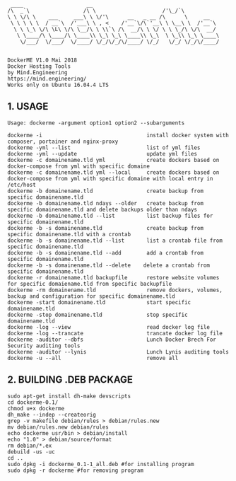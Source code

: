 	 ____                    __
	/\  _`\                 /\ \                     /'\_/`\
	\ \ \/\ \    ___     ___\ \ \/'\      __   _ __ /\      \     __
	 \ \ \ \ \  / __`\  /'___\ \ , <    /'__`\/\`'__\ \ \__\ \  /'__`\
	  \ \ \_\ \/\ \L\ \/\ \__/\ \ \\`\ /\  __/\ \ \/ \ \ \_/\ \/\  __/
	   \ \____/\ \____/\ \____\\ \_\ \_\ \____\\ \_\  \ \_\\ \_\ \____\
	    \/___/  \/___/  \/____/ \/_/\/_/\/____/ \/_/   \/_/ \/_/\/____/

	
	DockerME V1.0 Mai 2018
	Docker Hosting Tools
	by Mind.Engineering
	https://mind.engineering/
	Works only on Ubuntu 16.04.4 LTS




## 1. USAGE
	Usage: dockerme -argument option1 option2 --subarguments          
           
    dockerme -i                                 install docker system with composer, portainer and nginx-proxy          
    dockerme -yml --list                        list of yml files          
    dockerme -yml --update                      update yml files          
    dockerme -c domainename.tld yml             create dockers based on docker-compose from yml with specific domaine          
    dockerme -c domainename.tld yml --local     create dockers based on docker-compose from yml with specific domaine with local entry in /etc/host          
    dockerme -b domainename.tld                 create backup from specific domainename.tld          
    dockerme -b domainename.tld ndays --older   create backup from specific domainename.tld and delete backups older than ndays          
    dockerme -b domainename.tld --list          list backup files for specific domainename.tld
    dockerme -b -s domainename.tld              create backup from specific domainename.tld with a crontab
    dockerme -b -s domainename.tld --list       list a crontab file from specific domainename.tld
    dockerme -b -s domainename.tld --add        add a crontab from specific domainename.tld
    dockerme -b -s domainename.tld --delete    delete a crontab from specific domainename.tld          
    dockerme -r domainename.tld backupfile      restore website volumes for specific domaiename.tld from specific backupfile          
    dockerme -rm domainename.tld                remove dockers, volumes, backup and configuration for specific domainename.tld          
    dockerme -start domainename.tld             start specific domainename.tld          
    dockerme -stop domainename.tld              stop specific domainename.tld          
    dockerme -log --view                        read docker log file          
    dockerme -log --trancate                    trancate docker log file          
    dockerme -auditor --dbfs                    Lunch Docker Brech For Security auditing tools          
    dockerme -auditor --lynis                   Lunch Lynis auditing tools          
    dockerme -u --all                           remove all


## 2. BUILDING .DEB PACKAGE

    sudo apt-get install dh-make devscripts
    cd dockerme-0.1/
    chmod u+x dockerme
    dh_make --indep --createorig
    grep -v makefile debian/rules > debian/rules.new
    mv debian/rules.new debian/rules
    echo dockerme usr/bin > debian/install
    echo "1.0" > debian/source/format
    rm debian/*.ex
    debuild -us -uc
    cd ..
    sudo dpkg -i dockerme_0.1-1_all.deb #for installing program
    sudo dpkg -r dockerme #for removing program
